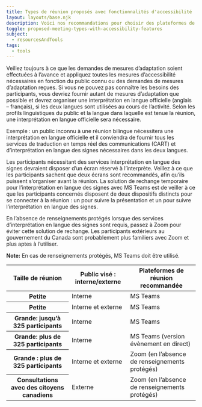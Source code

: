 ```yaml
---
title: Types de réunion proposés avec fonctionnalités d'accessibilité
layout: layouts/base.njk
description: Voici nos recommandations pour choisir des plateformes de réunion virtuelles en fonction du type de réunion ou d'événement, du nombre de personnes et du contenu partagé.
toggle: proposed-meeting-types-with-accessibility-features
subject:
  - resourcesAndTools
tags:
  - tools
---
```


<p class="mrgn-tp-md">Veillez toujours &agrave; ce que les demandes de mesures
    d&rsquo;adaptation soient effectu&eacute;es &agrave; l&rsquo;avance et appliquez toutes
    les mesures d&rsquo;accessibilit&eacute; n&eacute;cessaires en fonction du public
    connu ou des demandes de mesures d&rsquo;adaptation re&ccedil;ues. Si vous ne pouvez pas connaître les besoins des participants, vous devriez fournir autant de mesures d&rsquo;adaptation que possible et devrez organiser une interpr&eacute;tation en langue officielle (anglais &ndash; fran&ccedil;ais), si les deux langues sont utilis&eacute;es au cours de l&rsquo;activit&eacute;.
    Selon les profils linguistiques du public et la langue dans laquelle est tenue la r&eacute;union, une interpr&eacute;tation en langue officielle sera n&eacute;cessaire.</p>

Exemple : un public inconnu à une réunion bilingue nécessitera une interprétation en langue officielle et il conviendra de fournir tous les services de traduction en temps réel des communications (CART) et d’interprétation en langue des signes nécessaires dans les deux langues.

Les participants nécessitant des services interprétation en langue des signes devraient disposer d’un écran réservé à l’interprète. Veillez à ce que les participants sachent que deux écrans sont recommandés, afin qu’ils puissent s’organiser avant la réunion. La solution de rechange temporaire pour l’interprétation en langue des signes avec MS Teams est de veiller à ce que les participants concernés disposent de deux dispositifs distincts pour se connecter à la réunion : un pour suivre la présentation et un pour suivre l’interprétation en langue des signes.

En l’absence de renseignements protégés lorsque des services d’interprétation en langue des signes sont requis, passez à Zoom pour éviter cette solution de rechange. Les participants extérieurs au gouvernement du Canada sont probablement plus familiers avec Zoom et plus aptes à l’utiliser.<p class="mrgn-bttm-md"><strong>Note:</strong> En cas de renseignements protégés, MS Teams doit être utilisé.</p>

<table class="table">
    <thead>
    <tr>
    <th scope="col">Taille de réunion</th>
    <th scope="col">Public visé : interne/externe</th>
    <th scope="col">Plateformes de réunion recommandée</th>
    </tr>
    </thead>
    <tbody>
        <tr>
            <th scope="row">Petite</th>
            <td>Interne</td>
            <td>MS Teams</td>
        </tr>
        <tr>
            <th scope="row">Petite</th>
            <td>Interne et externe</td>
            <td>MS Teams</td>
        </tr>
            <tr>
                <th scope="row">Grande: jusqu&rsquo;&agrave; 325 participants</th>
            <td>Interne</td>
            <td>MS Teams</td>
            </tr>
            <tr>
                <th scope="row">Grande: plus de 325 participants</th>
                <td>Interne</td>
                <td>MS Teams (version évènement en direct)</td>
            </tr>
            <tr>
                <th scope="row">Grande : plus de 325 participants </th>
                <td>Interne et externe</td>
                <td>Zoom (en l&rsquo;absence de renseignements protégés)</td>
            </tr>
            <tr>
                <th scope="row">Consultations avec des citoyens canadiens</th>
                <td>Externe</td>
                <td>Zoom (en l&rsquo;absence de renseignements protégés)</td>
            </tr>
    </tbody>
</table>
